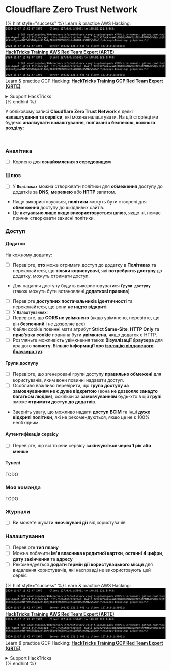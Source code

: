 # Cloudflare Zero Trust Network

{% hint style="success" %}
Learn & practice AWS Hacking:<img src="../../.gitbook/assets/image (1).png" alt="" data-size="line">[**HackTricks Training AWS Red Team Expert (ARTE)**](https://training.hacktricks.xyz/courses/arte)<img src="../../.gitbook/assets/image (1).png" alt="" data-size="line">\
Learn & practice GCP Hacking: <img src="../../.gitbook/assets/image (2).png" alt="" data-size="line">[**HackTricks Training GCP Red Team Expert (GRTE)**<img src="../../.gitbook/assets/image (2).png" alt="" data-size="line">](https://training.hacktricks.xyz/courses/grte)

<details>

<summary>Support HackTricks</summary>

* Check the [**subscription plans**](https://github.com/sponsors/carlospolop)!
* **Join the** 💬 [**Discord group**](https://discord.gg/hRep4RUj7f) or the [**telegram group**](https://t.me/peass) or **follow** us on **Twitter** 🐦 [**@hacktricks\_live**](https://twitter.com/hacktricks\_live)**.**
* **Share hacking tricks by submitting PRs to the** [**HackTricks**](https://github.com/carlospolop/hacktricks) and [**HackTricks Cloud**](https://github.com/carlospolop/hacktricks-cloud) github repos.

</details>
{% endhint %}

У обліковому записі **Cloudflare Zero Trust Network** є деякі **налаштування та сервіси**, які можна налаштувати. На цій сторінці ми будемо **аналізувати налаштування, пов'язані з безпекою, кожного розділу:**

<figure><img src="../../.gitbook/assets/image (206).png" alt=""><figcaption></figcaption></figure>

### Аналітика

* [ ] Корисно для **ознайомлення з середовищем**

### **Шлюз**

* [ ] У **`Політиках`** можна створювати політики для **обмеження** доступу до додатків за **DNS**, **мережею** або **HTTP** запитом.
* Якщо використовується, **політики** можуть бути створені для **обмеження** доступу до шкідливих сайтів.
* Це **актуально лише якщо використовується шлюз**, якщо ні, немає причин створювати захисні політики.

### Доступ

#### Додатки

На кожному додатку:

* [ ] Перевірте, **хто** може отримати доступ до додатку в **Політиках** та переконайтеся, що **тільки** **користувачі**, які **потребують доступу** до додатку, можуть отримати доступ.
* Для надання доступу будуть використовуватися **`Групи доступу`** (також можуть бути встановлені **додаткові правила**)
* [ ] Перевірте **доступних постачальників ідентичності** та переконайтеся, що вони **не надто відкриті**
* [ ] У **`Налаштуваннях`**:
* [ ] Перевірте, що **CORS не увімкнено** (якщо увімкнено, перевірте, що він **безпечний** і не дозволяє все)
* [ ] Файли cookie повинні мати атрибут **Strict Same-Site**, **HTTP Only** та **прив'язка cookie** повинна бути **увімкнена**, якщо додаток є HTTP.
* [ ] Розгляньте можливість увімкнення також **Візуалізації браузера** для кращого **захисту. Більше інформації про** [**ізоляцію віддаленого браузера тут**](https://blog.cloudflare.com/cloudflare-and-remote-browser-isolation/)**.**

#### **Групи доступу**

* [ ] Перевірте, що згенеровані групи доступу **правильно обмежені** для користувачів, яким вони повинні надавати доступ.
* [ ] Особливо важливо перевірити, що **група доступу за замовчуванням не є дуже відкритою** (вона **не дозволяє занадто багатьом людям**), оскільки за **замовчуванням** будь-хто в цій **групі** зможе **отримати доступ до додатків**.
* Зверніть увагу, що можливо надати **доступ** **ВСІМ** та інші **дуже відкриті політики**, які не рекомендуються, якщо це не є 100% необхідним.

#### Аутентифікація сервісу

* [ ] Перевірте, що всі токени сервісу **закінчуються через 1 рік або менше**

#### Тунелі

TODO

### Моя команда

TODO

### Журнали

* [ ] Ви можете шукати **неочікувані дії** від користувачів

### Налаштування

* [ ] Перевірте **тип плану**
* [ ] Можна побачити **ім'я власника кредитної картки**, **останні 4 цифри**, **дату закінчення** та **адресу**
* [ ] Рекомендується **додати термін дії користувацького місця** для видалення користувачів, які насправді не використовують цей сервіс

{% hint style="success" %}
Learn & practice AWS Hacking:<img src="../../.gitbook/assets/image (1).png" alt="" data-size="line">[**HackTricks Training AWS Red Team Expert (ARTE)**](https://training.hacktricks.xyz/courses/arte)<img src="../../.gitbook/assets/image (1).png" alt="" data-size="line">\
Learn & practice GCP Hacking: <img src="../../.gitbook/assets/image (2).png" alt="" data-size="line">[**HackTricks Training GCP Red Team Expert (GRTE)**<img src="../../.gitbook/assets/image (2).png" alt="" data-size="line">](https://training.hacktricks.xyz/courses/grte)

<details>

<summary>Support HackTricks</summary>

* Check the [**subscription plans**](https://github.com/sponsors/carlospolop)!
* **Join the** 💬 [**Discord group**](https://discord.gg/hRep4RUj7f) or the [**telegram group**](https://t.me/peass) or **follow** us on **Twitter** 🐦 [**@hacktricks\_live**](https://twitter.com/hacktricks\_live)**.**
* **Share hacking tricks by submitting PRs to the** [**HackTricks**](https://github.com/carlospolop/hacktricks) and [**HackTricks Cloud**](https://github.com/carlospolop/hacktricks-cloud) github repos.

</details>
{% endhint %}
